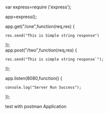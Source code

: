 ###
var express=require ('express');  
  
app=express();  
  
app.get("/one",function(req,res) {  
  
    res.send("This is Simple string response")  
});  
app.post("/two",function(req,res) {  
  
    res.send("This is simple string response`");  
});  
  
app.listen(8080,function() {  
  
    console.log("Server Run Success");  
});


test with postman  Application